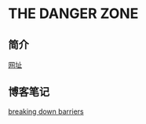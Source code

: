 # THE DANGER ZONE
## 简介
[网址](https://mynameismjp.wordpress.com/)

## 博客笔记
[breaking down barriers]()